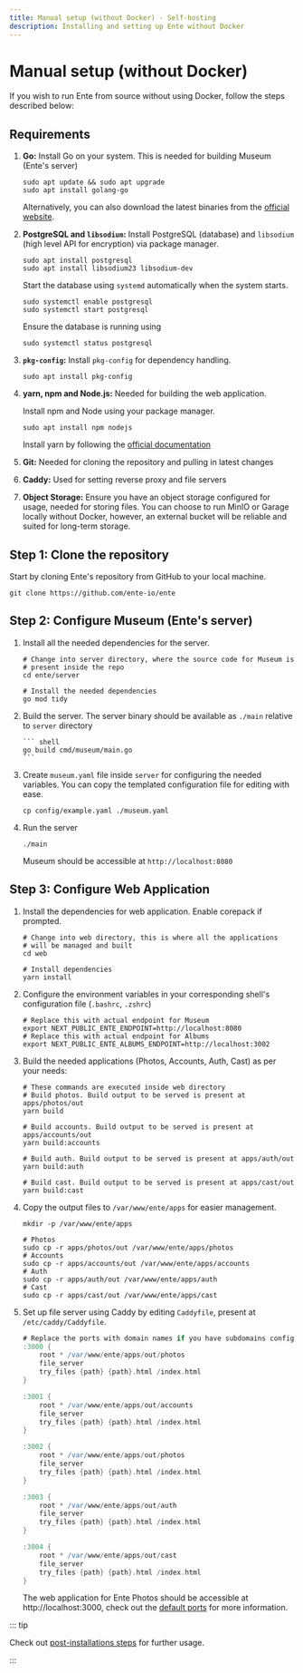 ```yaml
---
title: Manual setup (without Docker) - Self-hosting
description: Installing and setting up Ente without Docker
---
```


# Manual setup (without Docker)

If you wish to run Ente from source without using Docker, follow the steps
described below:

## Requirements

1. **Go:** Install Go on your system. This is needed for building Museum (Ente's
   server)

    ```shell
    sudo apt update && sudo apt upgrade
    sudo apt install golang-go
    ```

    Alternatively, you can also download the latest binaries from the
    [official website](https://go.dev/dl/).

2. **PostgreSQL and `libsodium`:** Install PostgreSQL (database) and `libsodium`
   (high level API for encryption) via package manager.

    ```shell
    sudo apt install postgresql
    sudo apt install libsodium23 libsodium-dev
    ```

    Start the database using `systemd` automatically when the system starts.

    ```shell
    sudo systemctl enable postgresql
    sudo systemctl start postgresql
    ```

    Ensure the database is running using

    ```shell
    sudo systemctl status postgresql
    ```

3. **`pkg-config`:** Install `pkg-config` for dependency handling.

    ```shell
    sudo apt install pkg-config
    ```

4. **yarn, npm and Node.js:** Needed for building the web application.

    Install npm and Node using your package manager.

    ```shell
    sudo apt install npm nodejs
    ```

    Install yarn by following the
    [official documentation](https://yarnpkg.com/getting-started/install)

5. **Git:** Needed for cloning the repository and pulling in latest changes

6. **Caddy:** Used for setting reverse proxy and file servers

7. **Object Storage:** Ensure you have an object storage configured for usage,
   needed for storing files. You can choose to run MinIO or Garage locally
   without Docker, however, an external bucket will be reliable and suited for
   long-term storage.

## Step 1: Clone the repository

Start by cloning Ente's repository from GitHub to your local machine.

```shell
git clone https://github.com/ente-io/ente
```

## Step 2: Configure Museum (Ente's server)

1.  Install all the needed dependencies for the server.

    ```shell
    # Change into server directory, where the source code for Museum is
    # present inside the repo
    cd ente/server

    # Install the needed dependencies
    go mod tidy
    ```

2.  Build the server. The server binary should be available as `./main` relative
    to `server` directory

        ``` shell
        go build cmd/museum/main.go
        ```

3.  Create `museum.yaml` file inside `server` for configuring the needed
    variables. You can copy the templated configuration file for editing with
    ease.

    ```shell
    cp config/example.yaml ./museum.yaml
    ```

4.  Run the server

    ```shell
    ./main
    ```

    Museum should be accessible at `http://localhost:8080`

## Step 3: Configure Web Application

1. Install the dependencies for web application. Enable corepack if prompted.

    ```shell
    # Change into web directory, this is where all the applications
    # will be managed and built
    cd web

    # Install dependencies
    yarn install
    ```

2. Configure the environment variables in your corresponding shell's
   configuration file (`.bashrc`, `.zshrc`)
    ```shell
    # Replace this with actual endpoint for Museum
    export NEXT_PUBLIC_ENTE_ENDPOINT=http://localhost:8080
    # Replace this with actual endpoint for Albums
    export NEXT_PUBLIC_ENTE_ALBUMS_ENDPOINT=http://localhost:3002
    ```
3. Build the needed applications (Photos, Accounts, Auth, Cast) as per your
   needs:

    ```shell
    # These commands are executed inside web directory
    # Build photos. Build output to be served is present at apps/photos/out
    yarn build

    # Build accounts. Build output to be served is present at apps/accounts/out
    yarn build:accounts

    # Build auth. Build output to be served is present at apps/auth/out
    yarn build:auth

    # Build cast. Build output to be served is present at apps/cast/out
    yarn build:cast
    ```

4. Copy the output files to `/var/www/ente/apps` for easier management.

    ```shell
    mkdir -p /var/www/ente/apps

    # Photos
    sudo cp -r apps/photos/out /var/www/ente/apps/photos
    # Accounts
    sudo cp -r apps/accounts/out /var/www/ente/apps/accounts
    # Auth
    sudo cp -r apps/auth/out /var/www/ente/apps/auth
    # Cast
    sudo cp -r apps/cast/out /var/www/ente/apps/cast
    ```

5. Set up file server using Caddy by editing `Caddyfile`, present at
   `/etc/caddy/Caddyfile`.

    ```groovy
    # Replace the ports with domain names if you have subdomains configured and need HTTPS
    :3000 {
        root * /var/www/ente/apps/out/photos
        file_server
        try_files {path} {path}.html /index.html
    }

    :3001 {
        root * /var/www/ente/apps/out/accounts
        file_server
        try_files {path} {path}.html /index.html
    }

    :3002 {
        root * /var/www/ente/apps/out/photos
        file_server
        try_files {path} {path}.html /index.html
    }

    :3003 {
        root * /var/www/ente/apps/out/auth
        file_server
        try_files {path} {path}.html /index.html
    }

    :3004 {
        root * /var/www/ente/apps/out/cast
        file_server
        try_files {path} {path}.html /index.html
    }
    ```

    The web application for Ente Photos should be accessible at
    http://localhost:3000, check out the
    [default ports](/self-hosting/installation/env-var#ports) for more
    information.

::: tip

Check out [post-installations steps](/self-hosting/installation/post-install/)
for further usage.

:::
